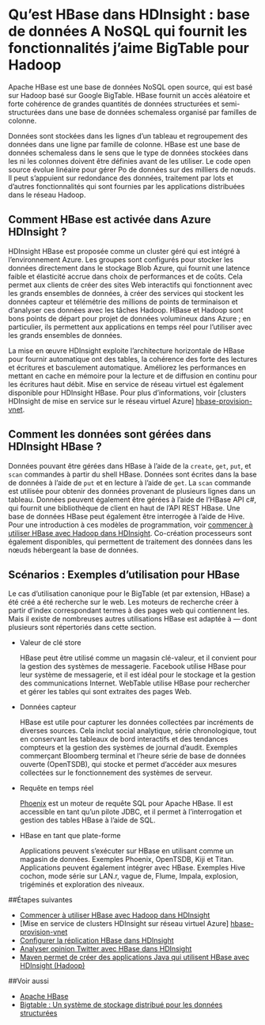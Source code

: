 <properties
    pageTitle="Qu’est HBase dans HDInsight ? | Microsoft Azure"
    description="Présentation de Apache HBase dans HDInsight, une base de données NoSQL empiler Hadoop. En savoir plus sur les cas d’utilisation et de comparer HBase à autre cluster Hadoop."
    keywords="bigtable, nosql, ce qui est hbase"
    services="hdinsight"
    documentationCenter=""
    tags="azure-portal"
    authors="mumian" 
    manager="jhubbard"
    editor="cgronlun"/>

<tags
    ms.service="hdinsight"
    ms.workload="big-data"
    ms.tgt_pltfrm="na"
    ms.devlang="na"
    ms.topic="get-started-article"
    ms.date="09/14/2016"
    ms.author="jgao"/>



# <a name="what-is-hbase-in-hdinsight-a-nosql-database-that-provides-bigtable-like-capabilities-for-hadoop"></a>Qu’est HBase dans HDInsight : base de données A NoSQL qui fournit les fonctionnalités j’aime BigTable pour Hadoop

Apache HBase est une base de données NoSQL open source, qui est basé sur Hadoop basé sur Google BigTable. HBase fournit un accès aléatoire et forte cohérence de grandes quantités de données structurées et semi-structurées dans une base de données schemaless organisé par familles de colonne.

Données sont stockées dans les lignes d’un tableau et regroupement des données dans une ligne par famille de colonne. HBase est une base de données schemaless dans le sens que le type de données stockées dans les ni les colonnes doivent être définies avant de les utiliser. Le code open source évolue linéaire pour gérer Po de données sur des milliers de nœuds. Il peut s’appuient sur redondance des données, traitement par lots et d’autres fonctionnalités qui sont fournies par les applications distribuées dans le réseau Hadoop.

## <a name="how-is-hbase-implemented-in-azure-hdinsight"></a>Comment HBase est activée dans Azure HDInsight ?

HDInsight HBase est proposée comme un cluster géré qui est intégré à l’environnement Azure. Les groupes sont configurés pour stocker les données directement dans le stockage Blob Azure, qui fournit une latence faible et élasticité accrue dans choix de performances et de coûts. Cela permet aux clients de créer des sites Web interactifs qui fonctionnent avec les grands ensembles de données, à créer des services qui stockent les données capteur et télémétrie des millions de points de terminaison et d’analyser ces données avec les tâches Hadoop. HBase et Hadoop sont bons points de départ pour projet de données volumineux dans Azure ; en particulier, ils permettent aux applications en temps réel pour l’utiliser avec les grands ensembles de données.

La mise en œuvre HDInsight exploite l’architecture horizontale de HBase pour fournir automatique ont des tables, la cohérence des forte des lectures et écritures et basculement automatique. Améliorez les performances en mettant en cache en mémoire pour la lecture et de diffusion en continu pour les écritures haut débit. Mise en service de réseau virtuel est également disponible pour HDInsight HBase. Pour plus d’informations, voir [clusters HDInsight de mise en service sur le réseau virtuel Azure] [hbase-provision-vnet].

## <a name="how-is-data-managed-in-hdinsight-hbase"></a>Comment les données sont gérées dans HDInsight HBase ?

Données pouvant être gérées dans HBase à l’aide de la `create`, `get`, `put`, et `scan` commandes à partir du shell HBase. Données sont écrites dans la base de données à l’aide de `put` et en lecture à l’aide de `get`. La `scan` commande est utilisée pour obtenir des données provenant de plusieurs lignes dans un tableau. Données peuvent également être gérées à l’aide de l’HBase API c#, qui fournit une bibliothèque de client en haut de l’API REST HBase. Une base de données HBase peut également être interrogée à l’aide de Hive. Pour une introduction à ces modèles de programmation, voir [commencer à utiliser HBase avec Hadoop dans HDInsight][hbase-get-started]. Co-création processeurs sont également disponibles, qui permettent de traitement des données dans les nœuds hébergeant la base de données.


## <a name="scenarios-use-cases-for-hbase"></a>Scénarios : Exemples d’utilisation pour HBase
Le cas d’utilisation canonique pour le BigTable (et par extension, HBase) a été créé a été recherche sur le web. Les moteurs de recherche créer à partir d’index correspondant termes à des pages web qui contiennent les. Mais il existe de nombreuses autres utilisations HBase est adaptée à — dont plusieurs sont répertoriés dans cette section.

- Valeur de clé store

    HBase peut être utilisé comme un magasin clé-valeur, et il convient pour la gestion des systèmes de messagerie. Facebook utilise HBase pour leur système de messagerie, et il est idéal pour le stockage et la gestion des communications Internet. WebTable utilise HBase pour rechercher et gérer les tables qui sont extraites des pages Web.

- Données capteur

    HBase est utile pour capturer les données collectées par incréments de diverses sources. Cela inclut social analytique, série chronologique, tout en conservant les tableaux de bord interactifs et des tendances compteurs et la gestion des systèmes de journal d’audit. Exemples commerçant Bloomberg terminal et l’heure série de base de données ouverte (OpenTSDB), qui stocke et permet d’accéder aux mesures collectées sur le fonctionnement des systèmes de serveur.

- Requête en temps réel

    [Phoenix](http://phoenix.apache.org/) est un moteur de requête SQL pour Apache HBase. Il est accessible en tant qu’un pilote JDBC, et il permet à l’interrogation et gestion des tables HBase à l’aide de SQL.

- HBase en tant que plate-forme

    Applications peuvent s’exécuter sur HBase en utilisant comme un magasin de données. Exemples Phoenix, OpenTSDB, Kiji et Titan. Applications peuvent également intégrer avec HBase. Exemples Hive cochon, mode série sur LAN.r, vague de, Flume, Impala, explosion, trigéminés et exploration des niveaux.


##<a name="next-steps"></a>Étapes suivantes

- [Commencer à utiliser HBase avec Hadoop dans HDInsight][hbase-get-started]
- [Mise en service de clusters HDInsight sur réseau virtuel Azure] [hbase-provision-vnet]
- [Configurer la réplication HBase dans HDInsight](hdinsight-hbase-geo-replication.md)
- [Analyser opinion Twitter avec HBase dans HDInsight][hbase-twitter-sentiment]
- [Maven permet de créer des applications Java qui utilisent HBase avec HDInsight (Hadoop)][hbase-build-java-maven]

##<a name="see-also"></a>Voir aussi

- [Apache HBase](https://hbase.apache.org/)
- [Bigtable : Un système de stockage distribué pour les données structurées](http://research.google.com/archive/bigtable.html)




[hbase-provision-vnet]: hdinsight-hbase-provision-vnet.md

[hbase-twitter-sentiment]: hdinsight-hbase-analyze-twitter-sentiment.md

[hbase-build-java-maven]: hdinsight-hbase-build-java-maven.md

[hdinsight-use-hive]: hdinsight-use-hive.md

[hdinsight-storage]: ../hdinsight-hadoop-use-blob-storage.md

[hbase-get-started]: http://azure.microsoft.com/documentation/articles/hdinsight-hbase-get-started/

[azure-purchase-options]: http://azure.microsoft.com/pricing/purchase-options/
[azure-member-offers]: http://azure.microsoft.com/pricing/member-offers/
[azure-free-trial]: http://azure.microsoft.com/pricing/free-trial/
[azure-management-portal]: https://portal.azure.com/
[azure-create-storageaccount]: ../storage-create-storage-account.md

[apache-hadoop]: http://hadoop.apache.org/

